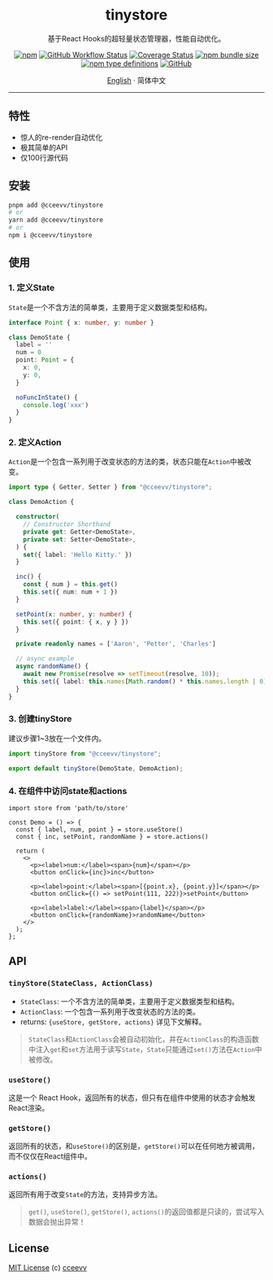 <div align="center">
<h1>tinystore</h1>

基于React Hooks的超轻量状态管理器，性能自动优化。

[![npm](https://img.shields.io/npm/v/@cceevv/tinystore?style=flat-square)](https://www.npmjs.com/package/@cceevv/tinystore)
[![GitHub Workflow Status](https://img.shields.io/github/actions/workflow/status/cceevv/tinystore/test.yml?branch=master&style=flat-square&label=CI&logo=github)](https://github.com/cceevv/tinystore/actions/workflows/test.yml)
[![Coverage Status](https://coveralls.io/repos/github/cceevv/tinystore/badge.svg?branch=master)](https://coveralls.io/github/cceevv/tinystore?branch=master)
[![npm bundle size](https://img.shields.io/bundlephobia/minzip/@cceevv/tinystore?style=flat-square)](https://bundlephobia.com/result?p=@cceevv/tinystore)
[![npm type definitions](https://img.shields.io/npm/types/typescript?style=flat-square)](https://github.com/cceevv/tinystore/blob/master/src/index.ts)
[![GitHub](https://img.shields.io/github/license/cceevv/tinystore?style=flat-square)](https://github.com/cceevv/tinystore/blob/master/LICENSE)

[English](./README.md) · 简体中文

</div>

---

## 特性

- 惊人的re-render自动优化
- 极其简单的API
- 仅100行源代码

## 安装

```sh
pnpm add @cceevv/tinystore
# or
yarn add @cceevv/tinystore
# or
npm i @cceevv/tinystore
```

## 使用

### 1. 定义State

`State`是一个不含方法的简单类，主要用于定义数据类型和结构。

```ts
interface Point { x: number, y: number }

class DemoState {
  label = ''
  num = 0
  point: Point = {
    x: 0,
    y: 0,
  }

  noFuncInState() {
    console.log('xxx')
  }
}
```

### 2. 定义Action

`Action`是一个包含一系列用于改变状态的方法的类，状态只能在`Action`中被改变。

```ts
import type { Getter, Setter } from "@cceevv/tinystore";  

class DemoAction {

  constructor(
    // Constructor Shorthand
    private get: Getter<DemoState>,
    private set: Setter<DemoState>,
  ) {
    set({ label: 'Hello Kitty.' })
  }

  inc() {
    const { num } = this.get()
    this.set({ num: num + 1 })
  }

  setPoint(x: number, y: number) {
    this.set({ point: { x, y } })
  }

  private readonly names = ['Aaron', 'Petter', 'Charles']

  // async example
  async randomName() {
    await new Promise(resolve => setTimeout(resolve, 10));
    this.set({ label: this.names[Math.random() * this.names.length | 0] });
  }
}
```

### 3. 创建tinyStore

建议步骤1~3放在一个文件内。

```ts
import tinyStore from "@cceevv/tinystore";

export default tinyStore(DemoState, DemoAction);
```

### 4. 在组件中访问state和actions

```tsx
import store from 'path/to/store'

const Demo = () => {
  const { label, num, point } = store.useStore()
  const { inc, setPoint, randomName } = store.actions()

  return (
    <>
      <p><label>num:</label><span>{num}</span></p>
      <button onClick={inc}>inc</button>

      <p><label>point:</label><span>[{point.x}, {point.y}]</span></p>
      <button onClick={() => setPoint(111, 222)}>setPoint</button>

      <p><label>label:</label><span>{label}</span></p>
      <button onClick={randomName}>randomName</button>
    </>
  );
};
```

## API

### `tinyStore(StateClass, ActionClass)`
  * `StateClass`: 一个不含方法的简单类，主要用于定义数据类型和结构。
  * `ActionClass`: 一个包含一系列用于改变状态的方法的类。
  * returns: `{useStore, getStore, actions}` 详见下文解释。
  
> `StateClass`和`ActionClass`会被自动初始化，并在`ActionClass`的构造函数中注入`get`和`set`方法用于读写`State`，`State`只能通过`set()`方法在`Action`中被修改。

### `useStore()`

  这是一个 React Hook，返回所有的状态，但只有在组件中使用的状态才会触发React渲染。

### `getStore()`

  返回所有的状态，和`useStore()`的区别是，`getStore()`可以在任何地方被调用，而不仅仅在React组件中。

### `actions()`

  返回所有用于改变`State`的方法，支持异步方法。

> `get()`, `useStore()`, `getStore()`, `actions()`的返回值都是只读的，尝试写入数据会抛出异常！

## License

[MIT License](https://github.com/cceevv/tinystore/blob/master/LICENSE) (c)
[cceevv](https://github.com/cceevv)
